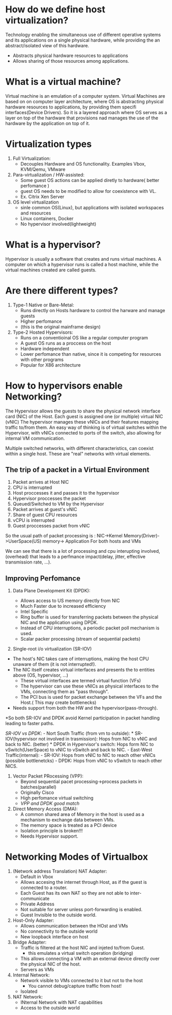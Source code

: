 # How do we define host virtualization?
Technology enabling the simultaneous use of different operative systems and its applications on a single physical hardware, while providing the an abstract/isolated view of this hardware.
- Abstracts physical hardware resources to applications
- Allows sharing of those resources among applications.
# What is a virtual machine?
Virtual machine is an emulation of a computer system. Virtual Machines are based on 
on computer layer architecture, where OS is abstracting physical hardware resources to applications, by providing them specifi interfaces(Device Drivers). So it is a layered approach where OS serves as a layer on top of the hardware that provisions nad manages the use of the hardware by the application on top of it.
# Virtualization types
1) Full Virtualization: 
    - Decouples Hardware and OS functionality. Examples Vbox, KVM/Qemu, VMware
2) Para-virtualization / HW-assisted:
    - Some guest OS actions can be applied diretly to hardware( better perfomance )
    - guest OS needs to be modified to allow for coexistence with VL.
    - Ex. Citrix Xen Server
3) OS level virtualization
    - sinle common OS(Linux), but applications with isolated workspaces and resources
    - Linux containers, Docker
    - No hypervisor involved(lightweight)
# What is a hypervisor?
Hypervisor is usually a software that creates and runs virtual machines. A computer on which a hypervisor runs is called a host machine, while the virtual machines created are called guests.
# Are there different types?
1) Type-1 Native or Bare-Metal:
    - Runs directly on Hosts hardware to control the harware and manage guests
    - Higher perfomance
    - (this is the original mainframe design)
2) Type-2 Hosted Hypervisors:
    - Runs on a conventioinal OS like a regular computer program
    - A guest OS runs as a proccess on the host
    - Hardware independent
    - Lower perfomance than native, since it is competing for resources with other programs
    - Popular for X86 architecture
# How to hypervisors enable Networking?
The Hypervisor allows the guests to share the physical network interface card (NIC) of the Host.
Each guest is assigned one (or multiple) virtual NIC (vNIC)
The hypervisor manages these vNICs and their features mapping traffic to/from them.
An easy way of thinking is of virtual switches within the Hypervisor, with vNICs connected to ports of the switch, also allowing for internal VM communication.

Multiple switched networks, with different characteristics, can coexist within a single host. These are "real" networks with virtual elements.
## The trip of a packet in a Virtual Environment
1) Packet arrives at Host NIC
2) CPU is interrupted
3) Host proccesses it and passes it to the hypervisor
4) Hypervisor proccesses the packet
5) Queued/Switched to VM by the Hypervisor
6) Packet arrives at guest's vNIC
7) Share of guest CPU resources
8) vCPU is interrupted
9) Guest proccesses packet from vNIC

So the usual path of packet processing is :
NIC->Kernel Memory(Driver)->UserSpace(US) memory-> Application
For both hosts and VMs

We can see that there is a lot of processing and cpu interupting involved, (overhead) that leads to a perfmance impact(delay, jitter, effective transmission rate, ...).
## Improving Perfomance

1) Data Plane Development Kit (DPDK):
    - Allows access to US memory directly from NIC
    - Much Faster due to increased efficiency
    - Intel Specific
    - Ring buffer is used for transferring packets between the physical NIC and the application using DPDK.
    - Instead of CPU interruptions, a periodic packet poll mechanism is used.
    - Scalar packer processing (stream of sequential packets)
     
2) Single-root i/o virtualization (SR-IOV)
- The host's NIC takes care of interruptions, making the host CPU unaware of them (it is not interrupted!).
- The NIC itself creates virtual interfaces and presents the to entities above (OS, hypervisor, ...)
    * These virtual interfaces are termed virtual function (VFs)
    * The hypervisor can use these vNICs as physical interfaces to the VMs, connecting them as "pass through".
    * The PCI bus is used for packet exchange between the VFs and the Host.( This may create bottlenecks)
- Needs support from both the HW and the hypervisor(pass-through).

*So both SR-IOV and DPDK avoid Kernel participation in packet handling leading to faster paths.

*SR-IOV vs DPDK*: 
    - Nort South Traffic (from vm to outside):
        * SR-IOV(hypervisor not involved in trasmission): Hops from NIC to vNIC and back to NIC. (better)
        * DPDK in Hypervisor's switch: Hops form NIC to vSwitch(UserSpace) to vNIC to vSwitch and back to NIC.
    - East-West Traffic(internal):
        - SR-IOV: Hops from vNIC to NIC to reach other vNICs (possible bottlenetcks)
        - DPDK: Hops from vNIC to vSwitch to reach other NICS.

1) Vector Packet PRocessing (VPP):
    - Beyond sequential pacet processing->process packets in batches(parallel)
    - Originally Cisco
    - High perfomance virtual switching
    - *VPP and DPDK good match*
2) Direct Memory Access (DMA):
    - A common shared area of Memory in the host is used as a mechanism to exchange data between VMs.
    - The memory space is treated as a PCI device
    - Isolation principle is broken!!!
    - Needs Hypervisor support.

# Networking Modes of Virtualbox
1) (Network address Translation) NAT Adapter:
    - Default in Vbox
    - Allows accesing the internet through Host, as if the guest is connected to a router. 
    - Each Guest has its own NAT so they are not able to inter-communicate
    - Private Address
    - Not suitable for server unless port-forwarding is enabled.
    - Guest Invisible to the outside world.
2) Host-Only Adapter:
    - Allows communication between the HOst and VMs
    - No connectivity to the outside world
    - New loopback interface on host
3) Bridge Adapter:
    - Traffic is filtered at the host NIC and injeted to/from Guest.
        * this emulates a virtual switch operation (bridging)
    - This allows connecting a VM with an external device directly over the physical NIC of the host.
    - Servers as VMs
4) Internal Network:
    - Network visible to VMs connected to it but not to the host
        * You cannot debug/capture traffic from host!
    - Isolated
5) NAT Network:
    - INternal Network with NAT capabilities
    - Access to the outside world
